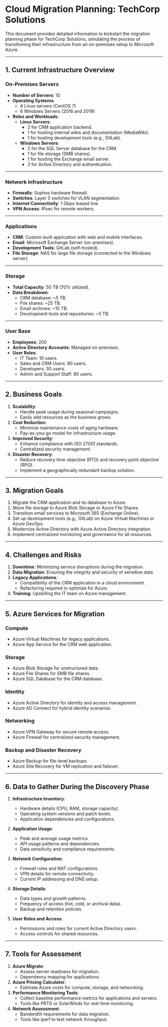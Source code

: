 
# Cloud Migration Planning: TechCorp Solutions

This document provides detailed information to kickstart the migration planning phase for TechCorp Solutions, simulating the process of transitioning their infrastructure from an on-premises setup to Microsoft Azure.

---

## **1. Current Infrastructure Overview**

### **On-Premises Servers**

- **Number of Servers**: 10
- **Operating Systems**:
  - 4 Linux servers (CentOS 7)
  - 6 Windows Servers (2016 and 2019)
- **Roles and Workloads**:
  - **Linux Servers**:
    - 2 for CRM application backend.
    - 1 for hosting internal wikis and documentation (MediaWiki).
    - 1 for hosting development tools (e.g., GitLab).
  - **Windows Servers**:
    - 2 for the SQL Server database for the CRM.
    - 1 for file storage (SMB shares).
    - 1 for hosting the Exchange email server.
    - 2 for Active Directory and authentication.

---

### **Network Infrastructure**

- **Firewalls**: Sophos hardware firewall.
- **Switches**: Layer 3 switches for VLAN segmentation.
- **Internet Connectivity**: 1 Gbps leased line.
- **VPN Access**: IPsec for remote workers.

---

### **Applications**

- **CRM**: Custom-built application with web and mobile interfaces.
- **Email**: Microsoft Exchange Server (on-premises).
- **Development Tools**: GitLab (self-hosted).
- **File Storage**: NAS for large file storage (connected to the Windows server).

---

### **Storage**

- **Total Capacity**: 50 TB (70% utilized).
- **Data Breakdown**:
  - CRM database: ~5 TB.
  - File shares: ~25 TB.
  - Email archives: ~10 TB.
  - Development tools and repositories: ~5 TB.

---

### **User Base**

- **Employees**: 200
- **Active Directory Accounts**: Managed on-premises.
- **User Roles**:
  - IT Team: 10 users.
  - Sales and CRM Users: 80 users.
  - Developers: 30 users.
  - Admin and Support Staff: 80 users.

---

## **2. Business Goals**

1. **Scalability**:
   - Handle peak usage during seasonal campaigns.
   - Easily add resources as the business grows.
2. **Cost Reduction**:
   - Minimize maintenance costs of aging hardware.
   - Pay-as-you-go model for infrastructure usage.
3. **Improved Security**:
   - Enhance compliance with ISO 27001 standards.
   - Centralized security management.
4. **Disaster Recovery**:
   - Reduce recovery time objective (RTO) and recovery point objective (RPO).
   - Implement a geographically redundant backup solution.

---

## **3. Migration Goals**

1. Migrate the CRM application and its database to Azure.
2. Move file storage to Azure Blob Storage or Azure File Shares.
3. Transition email services to Microsoft 365 (Exchange Online).
4. Set up development tools (e.g., GitLab) on Azure Virtual Machines or Azure DevOps.
5. Modernize Active Directory with Azure Active Directory integration.
6. Implement centralized monitoring and governance for all resources.

---

## **4. Challenges and Risks**

1. **Downtime**: Minimizing service disruptions during the migration.
2. **Data Migration**: Ensuring the integrity and security of sensitive data.
3. **Legacy Applications**:
   - Compatibility of the CRM application in a cloud environment.
   - Refactoring required to optimize for Azure.
4. **Training**: Upskilling the IT team on Azure management.

---

## **5. Azure Services for Migration**

### **Compute**

- Azure Virtual Machines for legacy applications.
- Azure App Service for the CRM web application.

### **Storage**

- Azure Blob Storage for unstructured data.
- Azure File Shares for SMB file shares.
- Azure SQL Database for the CRM database.

### **Identity**

- Azure Active Directory for identity and access management.
- Azure AD Connect for hybrid identity scenarios.

### **Networking**

- Azure VPN Gateway for secure remote access.
- Azure Firewall for centralized security management.

### **Backup and Disaster Recovery**

- Azure Backup for file-level backups.
- Azure Site Recovery for VM replication and failover.

---

## **6. Data to Gather During the Discovery Phase**

1. **Infrastructure Inventory**:
   - Hardware details (CPU, RAM, storage capacity).
   - Operating system versions and patch levels.
   - Application dependencies and configurations.

2. **Application Usage**:
   - Peak and average usage metrics.
   - API usage patterns and dependencies.
   - Data sensitivity and compliance requirements.

3. **Network Configuration**:
   - Firewall rules and NAT configurations.
   - VPN details for remote connectivity.
   - Current IP addressing and DNS setup.

4. **Storage Details**:
   - Data types and growth patterns.
   - Frequency of access (hot, cold, or archival data).
   - Backup and retention policies.

5. **User Roles and Access**:
   - Permissions and roles for current Active Directory users.
   - Access controls for shared resources.

---

## **7. Tools for Assessment**

1. **Azure Migrate**:
   - Assess server readiness for migration.
   - Dependency mapping for applications.
2. **Azure Pricing Calculator**:
   - Estimate Azure costs for compute, storage, and networking.
3. **Performance Monitoring Tools**:
   - Collect baseline performance metrics for applications and servers.
   - Tools like PRTG or SolarWinds for real-time monitoring.
4. **Network Assessment**:
   - Bandwidth requirements for data migration.
   - Tools like iperf to test network throughput.
